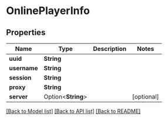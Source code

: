 # OnlinePlayerInfo

## Properties

Name | Type | Description | Notes
------------ | ------------- | ------------- | -------------
**uuid** | **String** |  | 
**username** | **String** |  | 
**session** | **String** |  | 
**proxy** | **String** |  | 
**server** | Option<**String**> |  | [optional]

[[Back to Model list]](../README.md#documentation-for-models) [[Back to API list]](../README.md#documentation-for-api-endpoints) [[Back to README]](../README.md)


